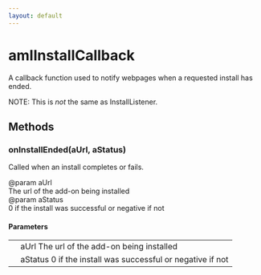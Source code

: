 ```yaml
---
layout: default
---
```


# amIInstallCallback #
  
A callback function used to notify webpages when a requested install has  
ended.  
  
NOTE: This is *not* the same as InstallListener.  
  

## Methods ##

### onInstallEnded(aUrl, aStatus) ###
  
Called when an install completes or fails.  
  
@param  aUrl  
        The url of the add-on being installed  
@param  aStatus  
        0 if the install was successful or negative if not  
  

#### Parameters ####

<table>

<tr>
<td></td>
<td>aUrl  
        The url of the add-on being installed  
</td>
</tr>

<tr>
<td></td>
<td>aStatus  
        0 if the install was successful or negative if not  
</td>
</tr>

</table>
